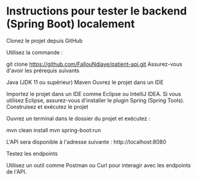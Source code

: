 # Instructions pour tester le backend (Spring Boot) localement

Clonez le projet depuis GitHub

Utilisez la commande :

git clone https://github.com/FallouNdiaye/patient-api.git
Assurez-vous d'avoir les prérequis suivants

Java (JDK 11 ou supérieur)
Maven
Ouvrez le projet dans un IDE

Importez le projet dans un IDE comme Eclipse ou IntelliJ IDEA.
Si vous utilisez Eclipse, assurez-vous d'installer le plugin Spring (Spring Tools).
Construisez et exécutez le projet

Ouvrez un terminal dans le dossier du projet et exécutez :

mvn clean install
mvn spring-boot:run


L'API sera disponible à l'adresse suivante :
http://localhost:8080

Testez les endpoints

Utilisez un outil comme Postman ou Curl pour interagir avec les endpoints de l'API.
